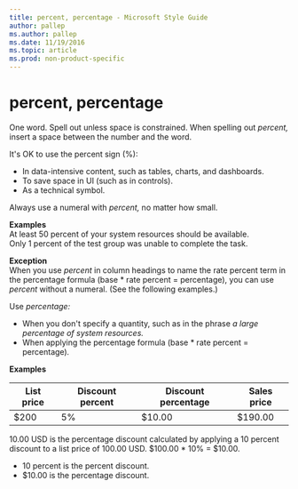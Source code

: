 ```yaml
---
title: percent, percentage - Microsoft Style Guide
author: pallep
ms.author: pallep
ms.date: 11/19/2016
ms.topic: article
ms.prod: non-product-specific
---
```


# percent, percentage

One word. Spell out unless space is constrained. When spelling out *percent,* insert a space between the number and the word. 

It's OK to use the percent sign (%):

  - In data-intensive content, such as tables, charts, and dashboards.
  - To save space in UI (such as in controls).
  - As a technical symbol. 

Always use a numeral with *percent,* no matter how small. 

**Examples**  
At least 50 percent of your system resources should be available.  
Only 1 percent of the test group was unable to complete the task.   

**Exception**  
When you use *percent* in column headings to name the rate percent term in the percentage formula (base \* rate percent = percentage), you can use *percent* without a numeral. (See the following examples.)

Use *percentage:* 

  - When you don't specify a quantity, such as in the phrase *a large percentage of system resources.*
  - When applying the percentage formula (base \* rate percent = percentage)*.*

**Examples**  

| List price | Discount percent | Discount percentage |Sales price|
|---|---|---|---|
| $200 | 5% | $10.00 |$190.00|

10.00 USD is the percentage discount calculated by applying a 10 percent discount to a list price of 100.00 USD. $100.00 \* 10% = $10.00. 

  - 10 percent is the percent discount. 
  - $10.00 is the percentage discount. 
